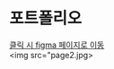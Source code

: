 # 포트폴리오

<a href="https://www.figma.com/file/rigYNrLUPesi9p4v8G2lpI/Untitled?type=design&node-id=0%3A1&mode=design&t=RNEzITn4UCjjxxH8-1">클릭 시 figma 페이지로 이동</a><br>
<img src="page2.jpg>
